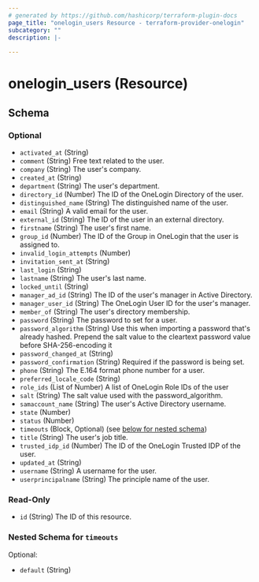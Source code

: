 ```yaml
---
# generated by https://github.com/hashicorp/terraform-plugin-docs
page_title: "onelogin_users Resource - terraform-provider-onelogin"
subcategory: ""
description: |-
  
---
```


# onelogin_users (Resource)





<!-- schema generated by tfplugindocs -->
## Schema

### Optional

- `activated_at` (String)
- `comment` (String) Free text related to the user.
- `company` (String) The user's company.
- `created_at` (String)
- `department` (String) The user's department.
- `directory_id` (Number) The ID of the OneLogin Directory of the user.
- `distinguished_name` (String) The distinguished name of the user.
- `email` (String) A valid email for the user.
- `external_id` (String) The ID of the user in an external directory.
- `firstname` (String) The user's first name.
- `group_id` (Number) The ID of the Group in OneLogin that the user is assigned to.
- `invalid_login_attempts` (Number)
- `invitation_sent_at` (String)
- `last_login` (String)
- `lastname` (String) The user's last name.
- `locked_until` (String)
- `manager_ad_id` (String) The ID of the user's manager in Active Directory.
- `manager_user_id` (String) The OneLogin User ID for the user's manager.
- `member_of` (String) The user's directory membership.
- `password` (String) The password to set for a user.
- `password_algorithm` (String) Use this when importing a password that's already hashed. Prepend the salt value to the cleartext password value before SHA-256-encoding it
- `password_changed_at` (String)
- `password_confirmation` (String) Required if the password is being set.
- `phone` (String) The E.164 format phone number for a user.
- `preferred_locale_code` (String)
- `role_ids` (List of Number) A list of OneLogin Role IDs of the user
- `salt` (String) The salt value used with the password_algorithm.
- `samaccount_name` (String) The user's Active Directory username.
- `state` (Number)
- `status` (Number)
- `timeouts` (Block, Optional) (see [below for nested schema](#nestedblock--timeouts))
- `title` (String) The user's job title.
- `trusted_idp_id` (Number) The ID of the OneLogin Trusted IDP of the user.
- `updated_at` (String)
- `username` (String) A username for the user.
- `userprincipalname` (String) The principle name of the user.

### Read-Only

- `id` (String) The ID of this resource.

<a id="nestedblock--timeouts"></a>
### Nested Schema for `timeouts`

Optional:

- `default` (String)


